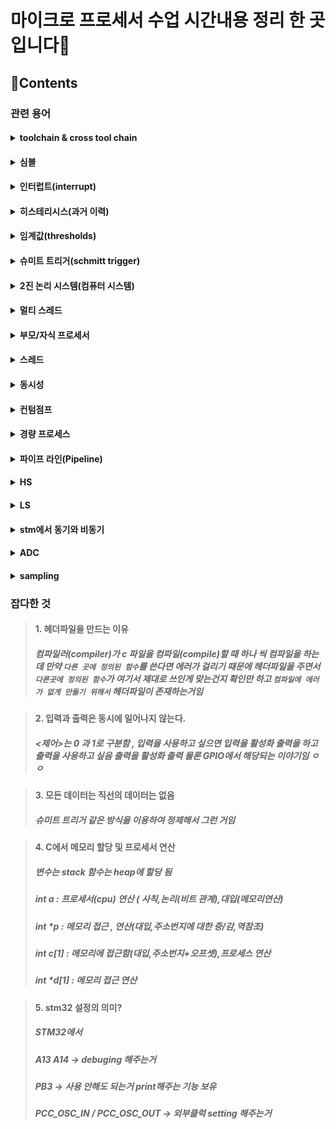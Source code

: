 # 마이크로 프로세서 수업 시간내용 정리 한 곳 입니다💽
<!-- <a href="https://hits.seeyoufarm.com"><img src="https://hits.seeyoufarm.com/api/count/incr/badge.svg?url=https%3A%2F%2Fgithub.com%2F%2FTIL&count_bg=%2379C83D&title_bg=%23555555&icon=&icon_color=%23E7E7E7&title=hits&edge_flat=false"/></a> -->

## 📑Contents
### 관련 용어
#### <details markdown="1"><summary>toolchain & cross tool chain</summary><p>- toolchain : 프로그램(실행파일) 개발을 하는데 필요한 개발 도구들의 모임(간단하게 말하면 컴파일러)<br>- cross-toolchain : 컴파일 해서 만든 실행코드가 컴파일한 os 가 아닌 다른 os에서 실행코드를 생성하는 컴파일러를 말함</p></details>
#### <details markdown="1"><summary>심볼</summary><p>- 심볼 : 컴파일 과정에서 아직 처리되지 않은 전역변수 & 함수 이름<br>-> 나중에 심볼이 메모리 주소로 변하게 되는데 이게 처리 되면 심볼 처리 됨 아니면 심볼 처리 안됬다고 말함<br> 심볼이 생기는 이유 : C 컴파일을 할 때 하나씩 하는데 다른 파일에 함수가 정의되어있을 수도 있어서 심볼로 미리 남겨놓는 거임 주소를 처리 하지 않고</p></details>
#### <details markdown="1"><summary>인터럽트(interrupt)</summary><p>(입출력 하드웨어에서)예외 상황이 발생하여 처리 가능하도록 알려주는 것을 말함<br></p></details>
#### <details markdown="1"><summary>히스테리시스(과거 이력)</summary><p>물질이 거쳐온 과거가 현재 상태에 영향을 주는 현상<br></p></details>
#### <details markdown="1"><summary>임계값(thresholds)</summary><p>물질이 어떠한 현상에 의해 변할 때 , 상태가 변하는 경계의 상태를 임계라고 함. 약간 내가 이해한 방식으로 풀어 쓰자면 디지털 신호가 0 과 1로 나뉘는데 이 값이 정확히 0 과 1로 맞아 떨어지는 것이 아니라서 어떤 특정 값을 넘어가면 1 로 치고 어떤 특정값보다 작으면 0 으로 치는 이 특정값을 임게값이라고 부르는 것 같음<br></p></details>
#### <details markdown="1"><summary>슈미트 트리거(schmitt trigger)</summary><p>`임계값` 2개를 만들어서 정제하는거<br><img src="https://mblogthumb-phinf.pstatic.net/20111009_279/eslectures_1318150622693zdPy7_JPEG/debouncing_circuit.jpg?type=w2" /><br>여기 보이는 `VT+` 하고 `VT−` 이게 임계값임 이걸 기준으로 `VT+`를 넘어가면 1로 취급하고 `VT-` 값 보다 낮으면 0으로 취급하는게 슈미트 트리거 방식임</p></details>
#### <details markdown="1"><summary>2진 논리 시스템(컴퓨터 시스템)</summary><p>모든 것들을 2개로 처리하는것<br>{논리 : 1 , 논리 : 0}</p></details>
#### <details markdown="1"><summary>멀티 스레드</summary><p>: 하나의 프로세스 내에서 둘 이상의 스레드가 동시에 작업을 수행하는 것</p></details>
#### <details markdown="1"><summary>부모/자식 프로세서</summary><p>: 부모 프로세서 : 프로세서를 만드는 프로세서<br>자식 프로세서 :만듬 당한 프로세서</p></details>
#### <details markdown="1"><summary>스레드</summary><p>: 스레드 : 프로세서에 비해 자원을 덜 차지함</p></details>
#### <details markdown="1"><summary>동시성</summary><p>: 동시성 : 동시에 처리함 , 하지만 속도가 느려지지 않음 그렇다고 빨라지는 것도 아님<br>이게 뭔 소리냐? => 처리하는 인원이 늘어나면서 동시에 처리함 -> 작업량이 줄어듬 -> 시간이 줄어든거임<br>--->작업 효율이 올라감 작업량을 더 늘릴 수 있음</p></details>
#### <details markdown="1"><summary>컨텀점프</summary><p>: 상위 개념을 보면 하위개념이 이해됨</p></details>
#### <details markdown="1"><summary>경량 프로세스</summary><p>: 스레드 약간 그런 개념 가벼운 프로세스</p></details>
#### <details markdown="1"><summary>파이프 라인(Pipeline)</summary><p>1단계 : Instruction Fetch(명령어를 메모리에서 가져옴)<br>2단계 : Instruction Decode(명령어를 해석)<br>3단계 : Execution(명령어 실행)<br>4단계 : Memory access(특정 위치에 접근)<br>5단계 : Write Back(레지스터에 다시 씀)</p></details>
#### <details markdown="1"><summary>HS</summary><p>- HSE(High speed External) : 높은 주파수의 클럭으로 PLL을 거쳐 System Clockd으로 입력된다.<br>- HSI(high speed Internal) : stm32 에 내장되어 있는 RC발진 회로로 전원 인가 시 처음 동작하는 Clock 이다.</p></details>
#### <details markdown="1"><summary>LS</summary><p>- LSE(Low speed External) :RTC에 사용되는 CLock으로 정확한 시간을 맞추기 위한 용도로 사용된다.<br>- LSI(Low speed Internal) : 내장된 RC회로의 CLock 으로 저전력모드에서 동작이 가능하기에 Independent watchdog 과 AWU(auto wakeup)의 clock 으로 사용 가능함.</p></details>
#### <details markdown="1"><summary>stm에서 동기와 비동기</summary><p>동기 : clock 신호가 같아야 통신되는거<br>비동기 : Async 방식 , 송수신간의 동기를 맞추지 않고 문자단위로 구분하여 전송하는 방식</p></details>
#### <details markdown="1"><summary>ADC</summary><p>: Analog senser Data 를 읽어주는 하드웨어</p></details>
#### <details markdown="1"><summary>sampling</summary><p>1. sampling 이란?<br>일단 하드웨어 적으로 봤을 때 입력되는 값이 아날로그 값인데 이 아날로그 값이 0v ~ 3.3V 가되는데 이게 mcu로 가면 0 ~ 4095 단계로 나눔(12bit 임 &그리고 `디지털 값`이라서 4095단계로 나눈거)0부터 3.3v까지를를 0에서 4095단계로 나눔<br>아날로그 값을 디지털로 사용할 때 4096가지 중에 찾아야하는데 0부터(아니면 처음부터) 대입을 하면 오래 걸림 so 이진탐색을 함<br>이진 탐색을 해야 시간이 비교적 적음 but 시간 cpu 입장에서는 여전히 오래 걸림<br>이거를 `sampling time` 이라고 함 그래서 커패시터로 교류를 충전해서 비교함)<br>sampling time 을 짧게 주면 정확도가 낮아지지만 빠름<br>sampling time 을 많이 주면 정확도가 올라가지만 느림</p></details>
### 잡다한 것
> #### 1. 헤더파일을 만드는 이유
> ##### 컴파일러(compiler)가 c 파일을 컴파일(compile)할 때 하나 씩 컴파일을 하는데 만약 `다른 곳에 정의된 함수`를 쓴다면 에러가 걸리기 때문에 헤더파일을 주면서 `다른곳에 정의된 함수`가 <i>여기서 제대로 쓰인게 맞는건지 확인</i>만 하고 `컴파일에 에러가 없게 만들기 위해서` 헤더파일이 존재하는거임

> #### 2. 입력과 출력은 동시에 일어나지 않는다.
> ##### <제어>는 0 과 1로 구분함 , 입력을 사용하고 싶으면 입력을 <i>활성화 출력</i>을 하고 출력을 사용하고 싶음 출력을 <i>활성화 출력</i> 물론 GPIO에서 해당되는 이야기임 ㅇㅇ

> #### 3. 모든 데이터는 직선의 데이터는 없음
> ##### 슈미트 트리거 같은 방식을 이용하여 정제해서 그런 거임

> #### 4. C에서 메모리 할당 및 프로세서 연산
> ##### 변수는 stack 함수는 heap에 할당 됨
> ##### int a : 프로세서(cpu) 연산 ( 사칙,논리(비트 관계),대입(메모리연산)
> ##### int *p : 메모리 접근 , 연산(대입,주소번지에 대한 증/감,역참조)
> ##### int c[1] : 메모리에 접근함(대입,주소번지+오프셋),프로세스 연산
> ##### int *d[1] : 메모리 접근 연산

> #### 5. stm32 설정의 의미?
> ##### STM32에서 
> ##### A13 A14 -> debuging 해주는거
> ##### PB3 -> 사용 안해도 되는거 print해주는 기능 보유
> ##### PCC_OSC_IN / PCC_OSC_OUT -> 외부클럭 setting 해주는거
